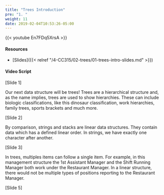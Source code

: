 ```yaml
---
title: "Trees Introduction"
pre: "1. "
weight: 11
date: 2019-02-04T10:53:26-05:00
---
```


{{< youtube En7FDq5XrsA >}}

#### Resources
* [Slides]({{< relref "/4-CC315/02-trees/01-trees-intro-slides.md" >}})

#### Video Script

[Slide 1]

Our next data structure will be trees! Trees are a hierarchical structure and, as the name implies, trees are used to show hierarchies. These can include biologic classifications, like this dinosaur classification, work hierarchies, family trees, sports brackets and much more. 

[Slide 2]

By comparison, strings and stacks are linear data structures. They contain data which has a defined linear order. In strings, we have exactly one character after another. 

[Slide 3]

In trees, multiples items can follow a single item. For example, in this management structure the 1st Assistant Manager and the Shift Running Manager both work under the Restaurant Manager. In a linear structure, there would not be multiple types of positions reporting to the Restaurant Manager. 

[Slide 5]